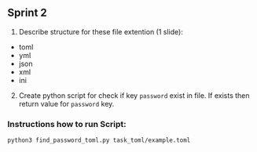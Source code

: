 ## Sprint 2

1. Describe structure  for these file extention (1 slide):

- toml
- yml
- json
- xml
- ini

2. Create python script for check if key `password` exist in file. 
If exists then return value for `password` key.


### Instructions how to run Script:

```shell
python3 find_password_toml.py task_toml/example.toml
```

